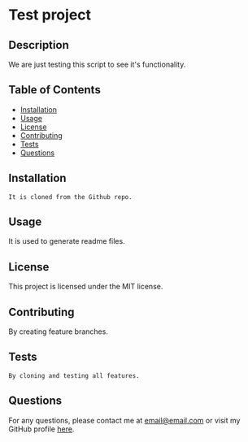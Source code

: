 
# Test project

## Description
We are just testing this script to see it's functionality.

## Table of Contents
- [Installation](#installation)
- [Usage](#usage)
- [License](#license)
- [Contributing](#contributing)
- [Tests](#tests)
- [Questions](#questions)

## Installation
```
It is cloned from the Github repo.
```

## Usage
It is used to generate readme files.

## License
This project is licensed under the MIT license.

## Contributing
By creating feature branches.

## Tests
```
By cloning and testing all features.
```

## Questions
For any questions, please contact me at [email@email.com](mailto:email@email.com) or visit my GitHub profile [here](https://github.com/username).
